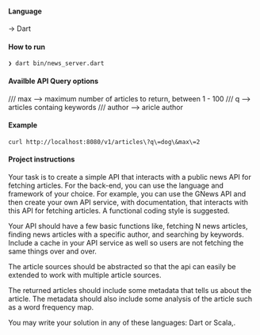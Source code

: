 
#### Language 
 ->  Dart

#### How to run
```
❯ dart bin/news_server.dart
```

#### Availble API Query options
  /// max --> maximum number of articles to return, between 1 - 100
  /// q --> articles containg keywords
  /// author --> aricle author

#### Example
```
curl http://localhost:8080/v1/articles\?q\=dog\&max\=2
```




#### Project instructions
Your task is to create a simple API that interacts with a public news API for fetching articles. For the back-end, you can use the language and framework of your choice. For example, you can use the GNews API and then create your own API service, with documentation, that interacts with this API for fetching articles. A functional coding style is suggested.

 

Your API should have a few basic functions like, fetching N news articles, finding news articles with a specific author, and searching by keywords. Include a cache in your API service as well so users are not fetching the same things over and over.

 

The article sources should be abstracted so that the api can easily be extended to work with multiple article sources.

 

The returned articles should include some metadata that tells us about the article. The metadata should also include some analysis of the article such as a word frequency map.

 

You may write your solution in any of these languages: Dart or Scala,.
